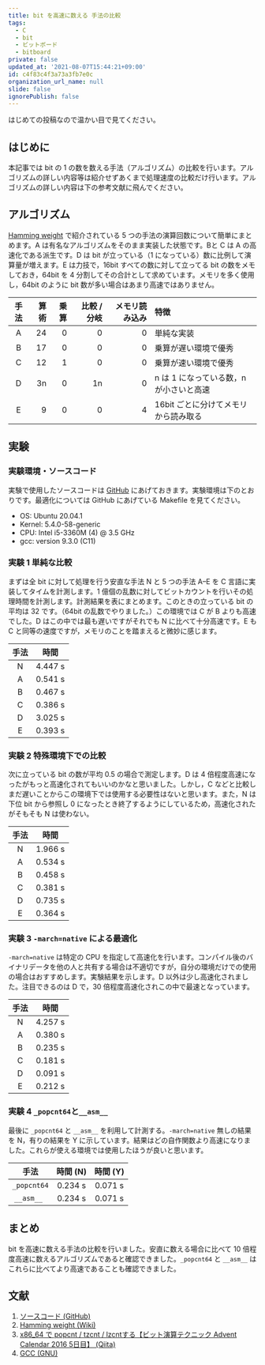 ```yaml
---
title: bit を高速に数える 手法の比較
tags:
  - C
  - bit
  - ビットボード
  - bitboard
private: false
updated_at: '2021-08-07T15:44:21+09:00'
id: c4f83c4f3a73a3fb7e0c
organization_url_name: null
slide: false
ignorePublish: false
---
```

はじめての投稿なので温かい目で見てください。

## はじめに

本記事では bit の 1 の数を数える手法（アルゴリズム）の比較を行います。アルゴリズムの詳しい内容等は紹介せずあくまで処理速度の比較だけ行います。アルゴリズムの詳しい内容は下の参考文献に飛んでください。

## アルゴリズム

[Hamming weight](https://en.wikipedia.org/wiki/Hamming_weight) で紹介されている 5 つの手法の演算回数について簡単にまとめます。A は有名なアルゴリズムをそのまま実装した状態です。Bと C は A の高速化である派生です。D は bit が立っている（1 になっている）数に比例して演算量が増えます。E は力技で，16bit すべての数に対して立ってる bit の数をメモしておき，64bit を 4 分割してその合計として求めています。メモリを多く使用し，64bit のように bit 数が多い場合はあまり高速ではありません。

|手法|算術|乗算|比較 / 分岐|メモリ読み込み|特徴                                   |
|:--:|---:|---:|--------:|-------------:|:--------------------------------------|
|A   |  24|   0|        0|             0|単純な実装                             |
|B   |  17|   0|        0|             0|乗算が遅い環境で優秀                   |
|C   |  12|   1|        0|             0|乗算が速い環境で優秀                   |
|D   |  3n|   0|       1n|             0|n は 1 になっている数，n が小さいと高速|
|E   |   9|   0|        0|             4|16bit ごとに分けてメモリから読み取る   |

## 実験

### 実験環境・ソースコード

実験で使用したソースコードは [GitHub](https://github.com/Daiji256/Hamming-weight) にあげておきます。実験環境は下のとおりです。最適化については GitHub にあげている Makefile を見てください。

- OS: Ubuntu 20.04.1
- Kernel: 5.4.0-58-generic
- CPU: Intel i5-3360M (4) @ 3.5 GHz
- gcc: version 9.3.0 (C11)

### 実験 1 単純な比較

まずは全 bit に対して処理を行う安直な手法 N と 5 つの手法 A–E を C 言語に実装してタイムを計測します。1 億個の乱数に対してビットカウントを行いその処理時間を計測します。計測結果を表にまとめます。このときの立っている bit の平均は 32 です。（64bit の乱数でやりました。）この環境では C が B よりも高速でした。D はこの中では最も遅いですがそれでも N に比べて十分高速です。E も C と同等の速度ですが，メモリのことを踏まえると微妙に感じます。

|手法|時間   |
|:--:|:-----:|
|N   |4.447 s|
|A   |0.541 s|
|B   |0.467 s|
|C   |0.386 s|
|D   |3.025 s|
|E   |0.393 s|

### 実験 2 特殊環境下での比較

次に立っている bit の数が平均 0.5 の場合で測定します。D は 4 倍程度高速になったがもっと高速化されてもいいのかなと思いました。しかし，C などと比較しまだ遅いことからこの環境下では使用する必要性はないと思います。また，N は下位 bit から参照し 0 になったとき終了するようにしているため，高速化されたがそもそも N は使わない。

|手法|時間   |
|:--:|:-----:|
|N   |1.966 s|
|A   |0.534 s|
|B   |0.458 s|
|C   |0.381 s|
|D   |0.735 s|
|E   |0.364 s|

### 実験 3 `-march=native` による最適化

`-march=native` は特定の CPU を指定して高速化を行います。コンパイル後のバイナリデータを他の人と共有する場合は不適切ですが，自分の環境だけでの使用の場合はおすすめします。実験結果を示します。D 以外は少し高速化されました。注目できるのは D で，30 倍程度高速化されこの中で最速となっています。

|手法|時間   |
|:--:|:-----:|
|N   |4.257 s|
|A   |0.380 s|
|B   |0.235 s|
|C   |0.181 s|
|D   |0.091 s|
|E   |0.212 s|

### 実験 4 `_popcnt64`と`__asm__`

最後に `_popcnt64` と `__asm__` を利用して計測する。`-march=native` 無しの結果を N，有りの結果を Y に示しています。結果はどの自作関数より高速になりました。これらが使える環境では使用したほうが良いと思います。

|手法       |時間 (N)|時間 (Y)|
|:---------:|:------:|:------:|
|`_popcnt64`| 0.234 s| 0.071 s|
|`__asm__ ` | 0.234 s| 0.071 s|

## まとめ

bit を高速に数える手法の比較を行いました。安直に数える場合に比べて 10 倍程度高速に数えるアルゴリズムであると確認できました。`_popcnt64` と `__asm__` はこれらに比べてより高速であることも確認できました。

## 文献

1. [ソースコード (GitHub)](https://github.com/Daiji256/Hamming-weight)
1. [Hamming weight (Wiki)](https://en.wikipedia.org/wiki/Hamming_weight)
1. [x86_64 で popcnt / tzcnt / lzcntする【ビット演算テクニック Advent Calendar 2016 5日目】 (Qiita)](https://qiita.com/ocxtal/items/01c46b15cb1f2e656887)
1. [GCC (GNU)](https://gcc.gnu.org/onlinedocs/gcc/x86-Options.html)
